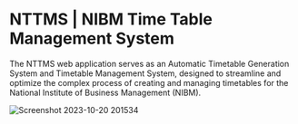# NTTMS | NIBM Time Table Management System
The NTTMS web application serves as an Automatic Timetable Generation System and Timetable Management System, designed to streamline and optimize the complex process of creating and managing timetables for the National Institute of Business Management (NIBM). 

![Screenshot 2023-10-20 201534](https://github.com/pasindu-2002/NTTMS/assets/87941322/a0abd338-0677-4104-8aec-2464e1a09f9b)
